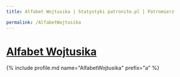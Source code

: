 ```yaml
---
title: Alfabet Wojtusika | Statystyki patronite.pl | Patromierz

permalink: /AlfabetWojtusika
---
```


# [Alfabet Wojtusika](https://patronite.pl/AlfabetWojtusika)

{% include profile.md name="AlfabetWojtusika" prefix="a" %}
